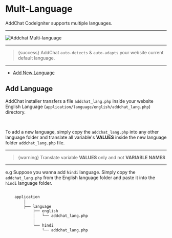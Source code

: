 # Mult-Language

AddChat CodeIgniter supports multiple languages. 

---

![Addchat Multi-language](https://addchat-pro-docs.classiebit.com/images/multi-language.jpg "Addchat Multi-language")

---

> {success} AddChat `auto-detects` & `auto-adapts` your website current default language.

---

- [Add New Language](#Add-New-Language)


<a name="Add-Language"></a>
## Add Language

AddChat installer transfers a file `addchat_lang.php` inside your website English Language (`application/language/english/addchat_lang.php`) directory. 

<br>

To add a new language, simply copy the `addchat_lang.php` into any other language folder and translate all variable's **VALUES** inside the new language folder `addchat_lang.php` file.

---

>{warning} Translate variable **VALUES** only and not **VARIABLE NAMES**

---

e.g Suppose you wanna add `hindi` language. Simply copy the `addchat_lang.php` from the English language folder and paste it into the `hindi` language folder.

```bash

    application
        │
        ├── language
            ├── english
            │   └── addchat_lang.php
            │
            └── hindi
                └── addchat_lang.php
```